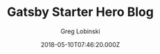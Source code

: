 ---
title: Gatsby Starter Hero Blog
github: https://github.com/greglobinski/gatsby-starter-hero-blog
demo: https://gatsby-starter-hero-blog.greglobinski.com/
author: Greg Lobinski
ssg:
  - Gatsby
cms:
  - Markdown
date: 2018-05-10T07:46:20.000Z
description: >-
  A ready to use, easy to customize, fully equipped GatsbyJS starter with a
  'Hero' section on the home page.
draft: true
publish_date: '2018-05-10T07:46:20Z'
update_date: '2019-02-08T09:05:51Z'
github_star: 509
github_fork: 210
---